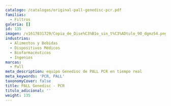 ```yaml
---
catalogo: /catalogos/original-pall-genedisc-pcr.pdf
familias:
  - Filtros
galeria: []
id: 135
imagen: /v1617831729/Copia_de_Dise%C3%B1o_sin_t%C3%ADtulo_90_dgmz54.png
industrias:
  - Alimentos y Bebidas
  - Dispositivos Médicos
  - Biofarmacéuticos
  - Ingenios
marcas:
  - Pall
meta_description: equipo Genedisc de PALL PCR en tiempo real
meta_keywords: 'PCR, PALL'
taxonomyCover: false
title: PALL Genedisc - PCR
titulo_adicional: ''
weight: 135
---
```




